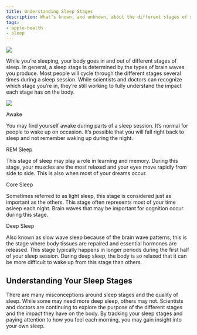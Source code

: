 ```yaml
---
title: Understanding Sleep Stages
description: What’s known, and unknown, about the different stages of sleep.
tags:
- apple-health
- sleep
---
```


![](/images/apple-health/SleepStages_Article_Illustration.jpg)

While you’re sleeping, your body goes in and out of different stages of sleep. In general, a sleep stage is determined by the types of brain waves you produce. Most people will cycle through the different stages several times during a sleep session. While scientists and doctors can recognize which stage you’re in, they’re still working to fully understand the impact each stage has on the body.

![](/images/apple-health/sleep_stage_graph.webp)

<p className="fw-bold fs-4"><i className="bi bi-circle-fill me-2" style={{color: "#ff826c"}}></i>Awake</p>

You may find yourself awake during parts of a sleep session. It’s normal for people to wake up on occasion. It’s possible that you will fall right back to sleep and not remember waking up during the night.

<p className="fw-bold fs-4"><i className="bi bi-circle-fill me-2" style={{color: "#32ade6"}}></i>REM Sleep</p>

This stage of sleep may play a role in learning and memory. During this stage, your muscles are the most relaxed and your eyes move rapidly from side to side. This is also when most of your dreams occur.

<p className="fw-bold fs-4"><i className="bi bi-circle-fill me-2" style={{color: "#007aff"}}></i>Core Sleep</p>

Sometimes referred to as light sleep, this stage is considered just as important as the others. This stage often represents most of your time asleep each night. Brain waves that may be important for cognition occur during this stage.

<p className="fw-bold fs-4"><i className="bi bi-circle-fill me-2" style={{color: "#3634a3"}}></i>Deep Sleep</p>

Also known as slow wave sleep because of the brain wave patterns, this is the stage where body tissues are repaired and essential hormones are released. This stage typically happens in longer periods during the first half of your sleep session. During deep sleep, the body is so relaxed that it can be more difficult to wake up from this stage than others.

## Understanding Your Sleep Stages

There are many misconceptions around sleep stages and the quality of sleep. While some may need more deep sleep, others may not. Scientists and doctors are continuing to explore the purpose of the different stages and the impact they have on the body. By tracking your sleep stages and paying attention to how you feel each morning, you may gain insight into your own sleep.
